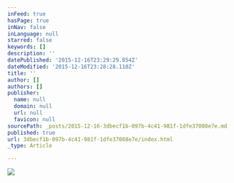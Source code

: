 ```yaml
---
inFeed: true
hasPage: true
inNav: false
inLanguage: null
starred: false
keywords: []
description: ''
datePublished: '2015-12-16T23:29:29.854Z'
dateModified: '2015-12-16T23:28:28.110Z'
title: ''
author: []
authors: []
publisher:
  name: null
  domain: null
  url: null
  favicon: null
sourcePath: _posts/2015-12-16-3dbecf1b-097b-4c41-981f-1dfe37008e7e.md
published: true
url: 3dbecf1b-097b-4c41-981f-1dfe37008e7e/index.html
_type: Article

---
```

![](https://the-grid-user-content.s3-us-west-2.amazonaws.com/4dc798b6-573a-4591-baca-5a77ec69ead1.png)